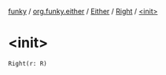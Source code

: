 [funky](../../../index.md) / [org.funky.either](../../index.md) / [Either](../index.md) / [Right](index.md) / [&lt;init&gt;](.)

# &lt;init&gt;

`Right(r: R)`